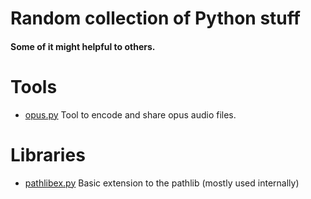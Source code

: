 # Random collection of Python stuff

#### Some of it might helpful to others.

# Tools
- [opus.py](https://github.com/DeadSix27/various_python_tools/tree/master/tools/opus_maker)
   Tool to encode and share opus audio files.

# Libraries
- [pathlibex.py](https://github.com/DeadSix27/various_python_tools/tree/master/libs/pathlibex)
   Basic extension to the pathlib (mostly used internally)

